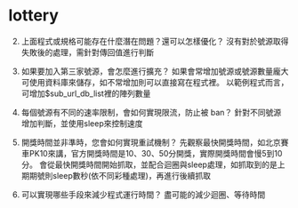 # lottery
2. 上面程式或規格可能存在什麼潛在問題？還可以怎樣優化？
沒有對於號源取得失敗後的處理，需針對傳回值進行判斷

3. 如果要加入第三家號源，會怎麼進行擴充？
如果會常增加號源或號源數量龐大可使用資料庫來儲存，如不常增加則可以直接寫在程式裡。
以範例程式而言，可增加$sub_url_db_list裡的陣列數量

4. 每個號源有不同的速率限制，會如何實現限流，防止被 ban？
針對不同號源增加判斷，並使用sleep來控制速度

5. 開獎時間並非準時，您會如何實現重試機制？
先觀察最快開獎時間，如北京賽車PK10來講，官方開獎時間是10、30、50分開獎，實際開獎時間會慢5到10分。
會從最快開獎時間開始抓取，並配合迴圈與sleep處理，如抓取到的是上期期號則sleep數秒(依不同彩種處理)，再進行後續抓取

6. 可以實現哪些手段來減少程式運行時間？
盡可能的減少迴圈、等待時間
